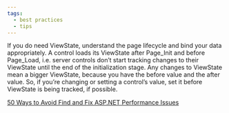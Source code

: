 ```yaml
---
tags:
  - best practices
  - tips
---
```


If you do need ViewState, understand the page lifecycle and bind your data appropriately. A control loads its ViewState after Page_Init and before Page_Load, i.e. server controls don’t start tracking changes to their ViewState until the end of the initialization stage. Any changes to ViewState mean a bigger ViewState, because you have the before value and the after value. So, if you’re changing or setting a control’s value, set it before ViewState is being tracked, if possible.

[50 Ways to Avoid Find and Fix ASP.NET Performance Issues](https://www.red-gate.com/library/50-ways-to-avoid-find-and-fix-asp-net-performance-issues)